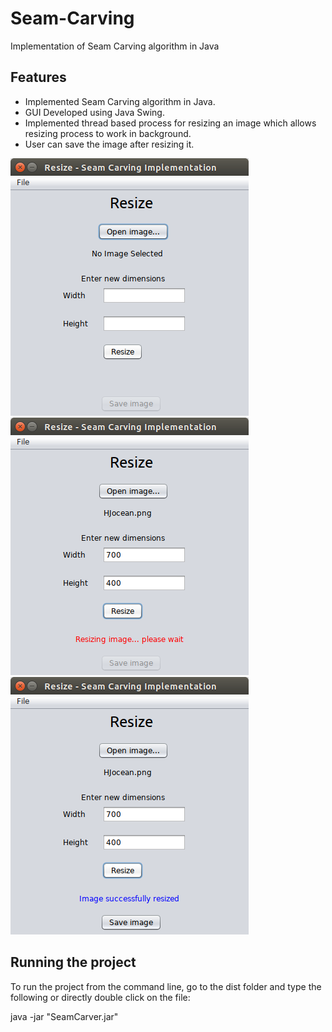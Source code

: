 # Seam-Carving
Implementation of Seam Carving algorithm in Java

## Features
* Implemented Seam Carving algorithm in Java. 
* GUI Developed using Java Swing.
* Implemented thread based process for resizing an image which allows resizing process to work in background. 
* User can save the image after resizing it.

![Screenshot](screenshots/home.png)
![Screenshot](screenshots/resize_running.png)
![Screenshot](screenshots/resize_finished.png)

## Running the project

To run the project from the command line, go to the dist folder and
type the following or directly double click on the file:

java -jar "SeamCarver.jar"
